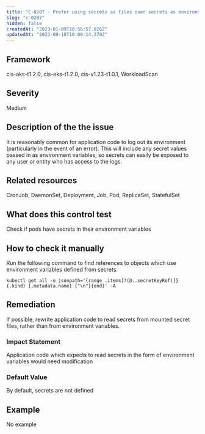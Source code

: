 ```yaml
---
title: "C-0207 - Prefer using secrets as files over secrets as environment variables"
slug: "c-0207"
hidden: false
createdAt: "2023-01-09T10:56:57.826Z"
updatedAt: "2023-09-18T10:00:14.370Z"
---
```

## Framework
cis-aks-t1.2.0, cis-eks-t1.2.0, cis-v1.23-t1.0.1, WorkloadScan
## Severity
Medium
## Description of the the issue
It is reasonably common for application code to log out its environment (particularly in the event of an error). This will include any secret values passed in as environment variables, so secrets can easily be exposed to any user or entity who has access to the logs.
## Related resources
CronJob, DaemonSet, Deployment, Job, Pod, ReplicaSet, StatefulSet
## What does this control test
Check if pods have secrets in their environment variables
## How to check it manually
Run the following command to find references to objects which use environment variables defined from secrets.

 
```
kubectl get all -o jsonpath='{range .items[?(@..secretKeyRef)]} {.kind} {.metadata.name} {"\n"}{end}' -A

```
## Remediation
If possible, rewrite application code to read secrets from mounted secret files, rather than from environment variables.
### Impact Statement
Application code which expects to read secrets in the form of environment variables would need modification
### Default Value
By default, secrets are not defined
## Example
No example